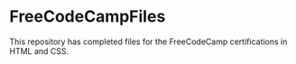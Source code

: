 # FreeCodeCampFiles
This repository has completed files for the FreeCodeCamp certifications in HTML and CSS.